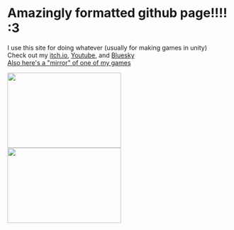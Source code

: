 # Amazingly formatted github page!!!! :3

I use this site for doing whatever (usually for making games in unity)  
Check out my [itch.io](https://deltav2.itch.io), [Youtube](https://www.youtube.com/@DeltaV_), and [Bluesky](https://bsky.app/profile/deltav0.bsky.social)  
[Also here's a "mirror" of one of my games](https://deltav0.github.io/Dash-With-The-Fireball-Etc/ )  

<img src="Nonbinary_flag.svg.png" width="256" height="170"> <img src="Bisexual_Pride_Flag.svg.png" width="256" height="170">
